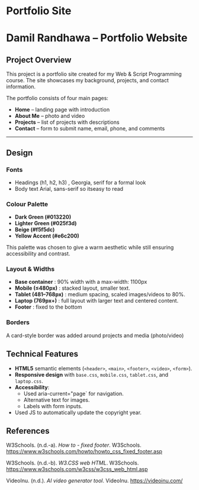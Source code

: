 # Portfolio Site
# Damil Randhawa – Portfolio Website  

## Project Overview  
This project is a portfolio site created for my Web & Script Programming course. The site showcases my background, projects, and contact information.  

The portfolio consists of four main pages:  
- **Home** – landing page with introduction  
- **About Me** – photo and video  
- **Projects** – list of projects with descriptions  
- **Contact** – form to submit name, email, phone, and comments  

---

##  Design

### Fonts  
- Headings (h1, h2, h3) ,  Georgia, serif  for a formal look
- Body text  Arial, sans-serif so itseasy to read

### Colour Palette  
- **Dark Green (#013220)** 
- **Lighter Green (#025f3d)** 
- **Beige (#f5f5dc)**  
- **Yellow Accent (#e6c200)**

This palette was chosen to give a  warm aesthetic while still ensuring accessibility and contrast.  

### Layout & Widths  
- **Base container** : 90% width with a max-width: 1100px  
- **Mobile (≤480px)** : stacked layout, smaller text.  
- **Tablet (481–768px)** : medium spacing, scaled images/videos to 80%.  
- **Laptop (769px+)** : full layout with larger text and centered content.  
- **Footer** : fixed to the bottom  

### Borders  
A card-style border was added around projects and media (photo/video) 


## Technical Features  

- **HTML5** semantic elements (`<header>`, `<main>`, `<footer>`, `<video>`, `<form>`).  
- **Responsive design** with `base.css`, `mobile.css`, `tablet.css`, and `laptop.css`.  
- **Accessibility**:  
  - Used aria-current="page` for navigation.  
  - Alternative text for images.  
  - Labels  with form inputs.  
- Used JS to automatically update the copyright year.  

## References   

W3Schools. (n.d.-a). *How to - fixed footer*. W3Schools. https://www.w3schools.com/howto/howto_css_fixed_footer.asp  

W3Schools. (n.d.-b). *W3.CSS web HTML*. W3Schools. https://www.w3schools.com/w3css/w3css_web_html.asp  

VideoInu. (n.d.). *AI video generator tool*. VideoInu. https://videoinu.com/  

